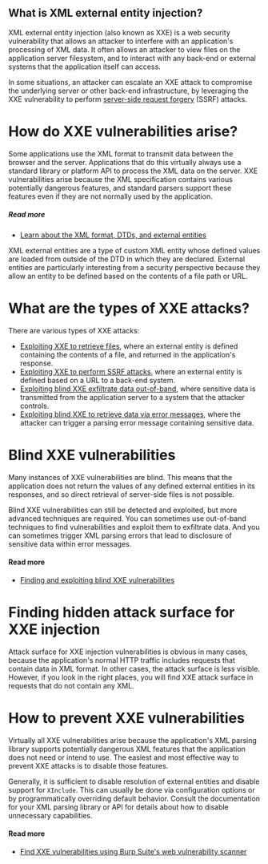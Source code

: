 ## What is XML external entity injection?

XML external entity injection (also known as XXE) is a web security vulnerability that allows an attacker to interfere with an application's processing of XML data. It often allows an attacker to view files on the application server filesystem, and to interact with any back-end or external systems that the application itself can access.

In some situations, an attacker can escalate an XXE attack to compromise the underlying server or other back-end infrastructure, by leveraging the XXE vulnerability to perform [server-side request forgery](https://portswigger.net/web-security/ssrf) (SSRF) attacks.

# How do XXE vulnerabilities arise?

Some applications use the XML format to transmit data between the browser and the server. Applications that do this virtually always use a standard library or platform API to process the XML data on the server. XXE vulnerabilities arise because the XML specification contains various potentially dangerous features, and standard parsers support these features even if they are not normally used by the application.

##### Read more

- [Learn about the XML format, DTDs, and external entities](https://portswigger.net/web-security/xxe/xml-entities)

XML external entities are a type of custom XML entity whose defined values are loaded from outside of the DTD in which they are declared. External entities are particularly interesting from a security perspective because they allow an entity to be defined based on the contents of a file path or URL.

# What are the types of XXE attacks?

There are various types of XXE attacks:

- [Exploiting XXE to retrieve files](https://portswigger.net/web-security/xxe#exploiting-xxe-to-retrieve-files), where an external entity is defined containing the contents of a file, and returned in the application's response.
- [Exploiting XXE to perform SSRF attacks](https://portswigger.net/web-security/xxe#exploiting-xxe-to-perform-ssrf-attacks), where an external entity is defined based on a URL to a back-end system.
- [Exploiting blind XXE exfiltrate data out-of-band](https://portswigger.net/web-security/xxe/blind#exploiting-blind-xxe-to-exfiltrate-data-out-of-band), where sensitive data is transmitted from the application server to a system that the attacker controls.
- [Exploiting blind XXE to retrieve data via error messages](https://portswigger.net/web-security/xxe/blind#exploiting-blind-xxe-to-retrieve-data-via-error-messages), where the attacker can trigger a parsing error message containing sensitive data.

# Blind XXE vulnerabilities

Many instances of XXE vulnerabilities are blind. This means that the application does not return the values of any defined external entities in its responses, and so direct retrieval of server-side files is not possible.

Blind XXE vulnerabilities can still be detected and exploited, but more advanced techniques are required. You can sometimes use out-of-band techniques to find vulnerabilities and exploit them to exfiltrate data. And you can sometimes trigger XML parsing errors that lead to disclosure of sensitive data within error messages.

#### Read more

- [Finding and exploiting blind XXE vulnerabilities](https://portswigger.net/web-security/xxe/blind)

# Finding hidden attack surface for XXE injection

Attack surface for XXE injection vulnerabilities is obvious in many cases, because the application's normal HTTP traffic includes requests that contain data in XML format. In other cases, the attack surface is less visible. However, if you look in the right places, you will find XXE attack surface in requests that do not contain any XML.

# How to prevent XXE vulnerabilities

Virtually all XXE vulnerabilities arise because the application's XML parsing library supports potentially dangerous XML features that the application does not need or intend to use. The easiest and most effective way to prevent XXE attacks is to disable those features.

Generally, it is sufficient to disable resolution of external entities and disable support for `XInclude`. This can usually be done via configuration options or by programmatically overriding default behavior. Consult the documentation for your XML parsing library or API for details about how to disable unnecessary capabilities.

#### Read more

- [Find XXE vulnerabilities using Burp Suite's web vulnerability scanner](https://portswigger.net/burp/vulnerability-scanner)
